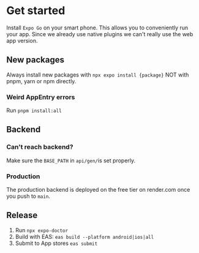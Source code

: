 # Get started

Install `Expo Go` on your smart phone. This allows you to conveniently run your app. Since we already use native plugins we can't really use the web app version.

## New packages

Always install new packages with `npx expo install {package}` NOT with pnpm, yarn or npm directly.

### Weird AppEntry errors

Run `pnpm install:all`

## Backend

### Can't reach backend?

Make sure the `BASE_PATH` in `api/gen/`is set properly.

### Production

The production backend is deployed on the free tier on render.com once you push to `main`.

## Release

1. Run `npx expo-doctor`
2. Build with EAS: `eas build --platform android|ios|all`
3. Submit to App stores `eas submit`
